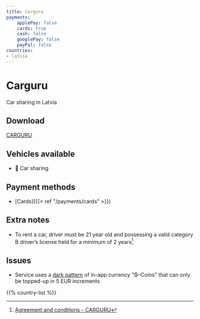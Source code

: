 ```yaml
---
title: Carguru
payments:
    applePay: false
    cards: true
    cash: false
    googlePay: false
    payPal: false
countries:
- latvia
---
```


# Carguru
Car sharing in Latvia

## Download
[CARGURU](https://carguru.lv)

## Vehicles available
- 🚙 Car sharing

## Payment methods
- [Cards]({{< ref "/payments/cards" >}})

## Extra notes
- To rent a car, driver must be 21 year old and possessing a valid category B driver’s license held for a minimum of 2 years[^1]

## Issues
- Service uses a [dark pattern](https://www.darkpattern.games/pattern/16/premium-currency.html) of in-app currency "₲–Coins" that can only be topped-up in 5 EUR increments

{{% country-list %}}

[^1]: [Agreement and conditions - CARGURU](https://carguru.lv/docs/legal/b2cterms-en.pdf)
